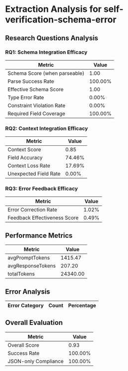 # Extraction Analysis for self-verification-schema-error

## Research Questions Analysis

### RQ1: Schema Integration Efficacy

| Metric | Value |
|--------|-------|
| Schema Score (when parseable) | 1.00 |
| Parse Success Rate | 100.00% |
| Effective Schema Score | 1.00 |
| Type Error Rate | 0.00% |
| Constraint Violation Rate | 0.00% |
| Required Field Coverage | 100.00% |

### RQ2: Context Integration Efficacy

| Metric | Value |
|--------|-------|
| Context Score | 0.85 |
| Field Accuracy | 74.46% |
| Context Loss Rate | 17.69% |
| Unexpected Field Rate | 0.00% |

### RQ3: Error Feedback Efficacy

| Metric | Value |
|--------|-------|
| Error Correction Rate | 1.02% |
| Feedback Effectiveness Score | 0.49% |

## Performance Metrics

| Metric | Value |
|--------|-------|
| avgPromptTokens | 1415.47 |
| avgResponseTokens | 207.20 |
| totalTokens | 24340.00 |

## Error Analysis

| Error Category | Count | Percentage |
|---------------|-------|------------|

## Overall Evaluation

| Metric | Value |
|--------|-------|
| Overall Score | 0.93 |
| Success Rate | 100.00% |
| JSON-only Compliance | 100.00% |
